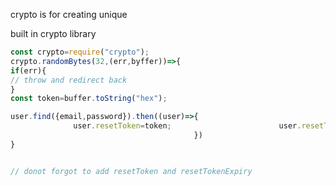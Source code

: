 
crypto is for creating unique

built in crypto library

```js
const crypto=require("crypto");
crypto.randomBytes(32,(err,byffer))=>{
if(err){
// throw and redirect back
}
const token=buffer.toString("hex");

user.find({email,password}).then((user)=>{
              user.resetToken=token;					    user.resetTokenExpiry:Date().now()+3600000;
										 })
}


// donot forgot to add resetToken and resetTokenExpiry
```